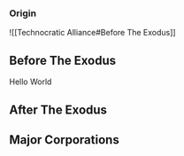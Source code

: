 ### Origin
![[Technocratic Alliance#Before The Exodus]]

## Before The Exodus
Hello World
## After The Exodus

## Major Corporations
